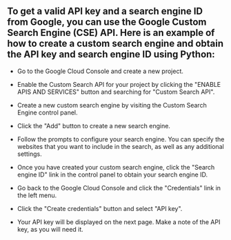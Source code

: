 ## To get a valid API key and a search engine ID from Google, you can use the Google Custom Search Engine (CSE) API. Here is an example of how to create a custom search engine and obtain the API key and search engine ID using Python:

* Go to the Google Cloud Console and create a new project.

* Enable the Custom Search API for your project by clicking the "ENABLE APIS AND SERVICES" button and searching for "Custom Search API".

* Create a new custom search engine by visiting the Custom Search Engine control panel.

* Click the "Add" button to create a new search engine.

* Follow the prompts to configure your search engine. You can specify the websites that you want to include in the search, as well as any additional settings.

* Once you have created your custom search engine, click the "Search engine ID" link in the control panel to obtain your search engine ID.

* Go back to the Google Cloud Console and click the "Credentials" link in the left menu.

* Click the "Create credentials" button and select "API key".

* Your API key will be displayed on the next page. Make a note of the API key, as you will need it.
